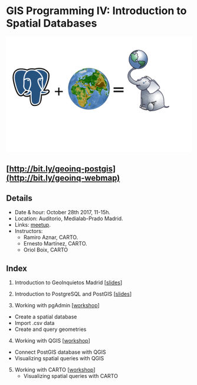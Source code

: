 # GIS Programming IV: Introduction to Spatial Databases

![img](img/postgis.png)

## [http://bit.ly/geoinq-postgis](http://bit.ly/geoinq-webmap)

## Details


* Date & hour: October 28th 2017, 11-15h.
* Location: Auditorio, Medialab-Prado Madrid.
* Links: [meetup](https://www.meetup.com/es-ES/preview/Geoinquietos-MAD/events/243363198).
* Instructors:
  * Ramiro Aznar, CARTO.
  * Ernesto Martínez, CARTO.
  * Oriol Boix, CARTO


## Index

1. Introduction to GeoInquietos Madrid [[slides](https://docs.google.com/presentation/d/1h-Q5aLWjohNpPHOpsCDXg8Ocenc-YIzr08q6G1cKsgY/edit#slide=id.p)]

2. Introduction to PostgreSQL and PostGIS [[slides](https://docs.google.com/presentation/d/16nIAplbGO-tYCvJrwBOezHyXbJqoJW1hMTGNENLerpY/edit#slide=id.p)]

3. Working with pgAdmin [[workshop](exercises/pgAdmin.md)]

  * Create a spatial database
  * Import .csv data
  * Create and query geometries


4. Working with QGIS [[workshop](exercises/qgis.md)]

  * Connect PostGIS database with QGIS
  * Visualizing spatial queries with QGIS
5. Working with CARTO [[workshop](exercises/carto.md)]
   * Visualizing spatial queries with CARTO
